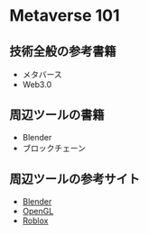 # Metaverse 101

## 技術全般の参考書籍

- メタバース
- Web3.0

## 周辺ツールの書籍

- Blender
- ブロックチェーン

## 周辺ツールの参考サイト

- [Blender](https://www.blender.org/)
- [OpenGL](https://www.opengl.org/)
- [Roblox](https://www.roblox.com/)


